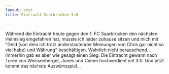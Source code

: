 ```yaml
---
layout: post
title: Eintracht-Saarbrücken 3:0

---
```


Während die Eintracht heute gegen den 1. FC Saarbrücken den nächsten Heimsieg eingefahren hat, musste ich leider zuhause sitzen und mich mit "Geld (von dem ich trotz anderslautender Meinungen von Chris gar nicht so viel habe) und Währung" beschäftigen. Wahrlich nicht berauschend... Immerhin gab es aber wie gesagt einen Sieg: Die Eintracht gewann nach Toren von Weissenberger, Jones und Cimen hochverdient mit 3:0. Und jetzt kommt das nächste Auswärtsspiel...


